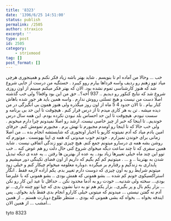 ```yaml
---
title: '8323'
date: '1396/6/25 14:51:00'
status: publish
permalink: /2505
author: straxico
excerpt: ''
type: post
id: 2505
category:
    - strixmood
tag: []
post_format: []
---
```

خب … وحالا من آماده ام تا بنویسم . شاید بهتر باشه زیاد فکر نکنم و همینجوری هرچی میاد توو زهنم رو ردیف واسه فرداها بیارم روو کیبرد . خستگیه من درست از جایی شروع شد که هنوز کارشناسی تموم نشده بود. الان که بهتر فکر میکنم میبینم از اون روزی شروع شد که نتایج کنکور رو دیدیم .. 937 آخه؟.. حق من این بود واقعا؟ ولی خب گذشته اصلا دست من نیست و هیچ تسلتی رووش ندارم . واسه همین باید هر جور شده باهاش کنار بیام . تا الان حدود 4 5 ماه از اون روز میگذره ولی هنوز همون بی انگیزگی در من دیده میشه . تن به هر کاری میدم تا از درس فرار کنم . هیچوقت تا این حد بی برنامه و سست نبودم. هیچوقت تا این حد احساس بلد نبودن نکرده بودم. این همه سال درس خوندیم.. تا اینجا که خبر از چیز خاصی نیست. ارشد رو اصلا نمیدونم چرا دارم میخونم . ولی خب حالا که تا اینجا رو اومدم مجبورم تا تهش برم . مجبورم تمومش کنم. حرفای امین یادم میاد که آدم نمیتونه کاریو با اجبار اونجوری که شایستشه انجام بده … من اصلا زمانی برای خوندن نمیزارم . خودتم خوب میدونی که همه ی اینا بهونست . موتورم که روشن بشه همه ی درسارو میتونم جمع کنم. هیچ چیزی توو زندگی اتفاقی نیست . شاید همین سفری که تا چند ساعت دیگه میخوای شروع کنی حال دلت رو هم عوض کنه .. خب توو این چند ماه خیلی تغییرها زیاد بود.. یه عده از بهترین ها رفتن .. یه عده ی دیگه تبدیل شدن به بهترینا .. و … . میتونیم کم کم بگیم که داریم از اون فضای تکینگی دور میشیم و پایداری به زندگیم و رفتارم بر میگرده .دوباره معلومه میخوام چیکار کنم و خیلی زود میتونم شرایط رو به اون چیزی که دوست دارم تغییر بدم. یکم اراده لازمه فقط . انگار استراکسیکوی خونم کم شده … بشو همونی که همش بودی .. بشو همونی که با علیرضا بودی… سخته ولی شدنیه… خودت رو به آدما محدود نکن .. حداقل تا عید این کار رو نکن … بزار یکم بال و پر بگیری.. بزار یکم هم تو به دنیا نشون بدی که چیا توو چنته داری… تو آدم نه گفتن نیستی … میدونم که میتونی خیلی کارارو انجام بدی فقط باید بخوای.. پس ایندفه بخواه … بخواه که بشی همونی که بودی .. منتظر طلوع دوبارت هستم .. از همین امشب … از همین الان…

tyto 8323